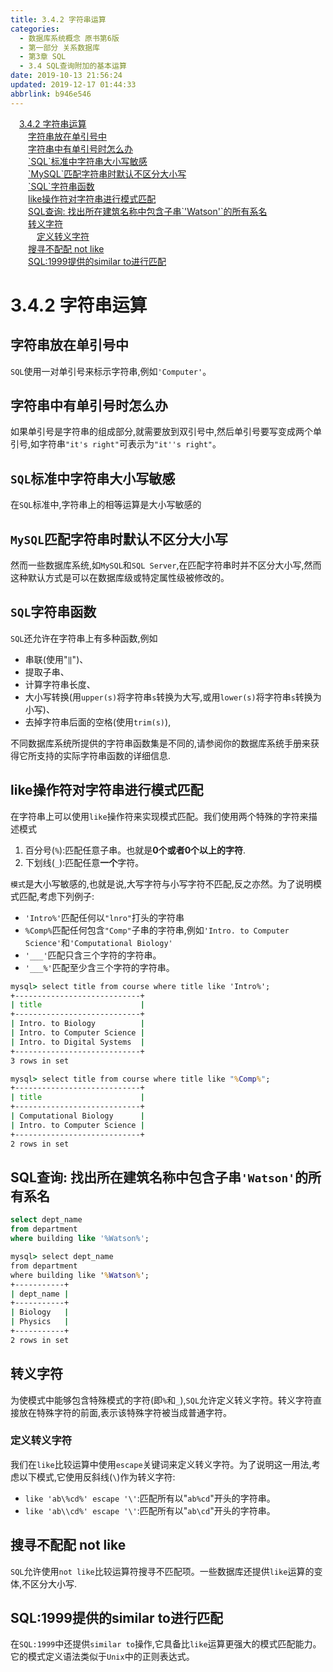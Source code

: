 ```yaml
---
title: 3.4.2 字符串运算
categories: 
  - 数据库系统概念 原书第6版
  - 第一部分 关系数据库
  - 第3章 SQL
  - 3.4 SQL查询附加的基本运算
date: 2019-10-13 21:56:24
updated: 2019-12-17 01:44:33
abbrlink: b946e546
---
```

<div id='my_toc'><a href="/ReadingNotes/b946e546/#3.4.2-字符串运算" class="header_1">3.4.2 字符串运算</a><br><a href="/ReadingNotes/b946e546/#字符串放在单引号中" class="header_2">字符串放在单引号中</a><br><a href="/ReadingNotes/b946e546/#字符串中有单引号时怎么办" class="header_2">字符串中有单引号时怎么办</a><br><a href="/ReadingNotes/b946e546/#-SQL-标准中字符串大小写敏感" class="header_2">`SQL`标准中字符串大小写敏感</a><br><a href="/ReadingNotes/b946e546/#-MySQL-匹配字符串时默认不区分大小写" class="header_2">`MySQL`匹配字符串时默认不区分大小写</a><br><a href="/ReadingNotes/b946e546/#-SQL-字符串函数" class="header_2">`SQL`字符串函数</a><br><a href="/ReadingNotes/b946e546/#like操作符对字符串进行模式匹配" class="header_2">like操作符对字符串进行模式匹配</a><br><a href="/ReadingNotes/b946e546/#SQL查询-找出所在建筑名称中包含子串-'Watson'-的所有系名" class="header_2">SQL查询: 找出所在建筑名称中包含子串`'Watson'`的所有系名</a><br><a href="/ReadingNotes/b946e546/#转义字符" class="header_2">转义字符</a><br><a href="/ReadingNotes/b946e546/#定义转义字符" class="header_3">定义转义字符</a><br><a href="/ReadingNotes/b946e546/#搜寻不配配-not-like" class="header_2">搜寻不配配 not like</a><br><a href="/ReadingNotes/b946e546/#SQL-1999提供的similar-to进行匹配" class="header_2">SQL:1999提供的similar to进行匹配</a><br></div>
<style>
    .header_1{
        margin-left: 1em;
    }
    .header_2{
        margin-left: 2em;
    }
    .header_3{
        margin-left: 3em;
    }
    .header_4{
        margin-left: 4em;
    }
    .header_5{
        margin-left: 5em;
    }
    .header_6{
        margin-left: 6em;
    }
</style>
<!--more-->
<script>if (navigator.platform.search('arm')==-1){document.getElementById('my_toc').style.display = 'none';}
var e,p = document.getElementsByTagName('p');while (p.length>0) {e = p[0];e.parentElement.removeChild(e);}
</script>

<!--end-->
<!--SSTStart-->
# 3.4.2 字符串运算 #
## 字符串放在单引号中 ##
`SQL`使用一对单引号来标示字符串,例如`'Computer'`。
## 字符串中有单引号时怎么办 ##
如果单引号是字符串的组成部分,就需要放到双引号中,然后单引号要写变成两个单引号,如字符串`"it's right"`可表示为`"it''s right"`。
## `SQL`标准中字符串大小写敏感 ##
在`SQL`标准中,字符串上的相等运算是大小写敏感的
## `MySQL`匹配字符串时默认不区分大小写 ##
然而一些数据库系统,如`MySQL`和`SQL Server`,在匹配字符串时并不区分大小写,然而这种默认方式是可以在数据库级或特定属性级被修改的。
## `SQL`字符串函数 ##
`SQL`还允许在字符串上有多种函数,例如
- 串联(使用"`‖`")、
- 提取子串、
- 计算字符串长度、
- 大小写转换(用`upper(s)`将字符串`s`转换为大写,或用`lower(s)`将字符串`s`转换为小写)、
- 去掉字符串后面的空格(使用`trim(s)`),

不同数据库系统所提供的字符串函数集是不同的,请参阅你的数据库系统手册来获得它所支持的实际字符串函数的详细信息.
## like操作符对字符串进行模式匹配 ##
在字符串上可以使用`like`操作符来实现模式匹配。我们使用两个特殊的字符来描述模式
1. 百分号(`%`):匹配任意子串。也就是**0个或者0个以上的字符**.
2. 下划线(`_`):匹配任意**一个**字符。

`模式`是大小写敏感的,也就是说,大写字符与小写字符不匹配,反之亦然。为了说明模式匹配,考虑下列例子:
- `'Intro%'`匹配任何以`"lnro"`打头的字符串
- `%Comp%`匹配任何包含`"Comp"`子串的字符串,例如`'Intro. to Computer Science'`和`'Computational Biology'`
- `'___'`匹配只含三个字符的字符串。
- `'___%'`匹配至少含三个字符的字符串。


```cmd
mysql> select title from course where title like 'Intro%';
+----------------------------+
| title                      |
+----------------------------+
| Intro. to Biology          |
| Intro. to Computer Science |
| Intro. to Digital Systems  |
+----------------------------+
3 rows in set
```
```cmd
mysql> select title from course where title like "%Comp%";
+----------------------------+
| title                      |
+----------------------------+
| Computational Biology      |
| Intro. to Computer Science |
+----------------------------+
2 rows in set
```

## SQL查询: 找出所在建筑名称中包含子串`'Watson'`的所有系名 ##
```sql
select dept_name
from department
where building like '%Watson%';
```
```cmd
mysql> select dept_name
from department
where building like '%Watson%';
+-----------+
| dept_name |
+-----------+
| Biology   |
| Physics   |
+-----------+
2 rows in set
```
## 转义字符 ##
为使模式中能够包含特殊模式的字符(即`%`和`_`),`SQL`允许定义转义字符。转义字符直接放在特殊字符的前面,表示该特殊字符被当成普通字符。
### 定义转义字符 ###
我们在`like`比较运算中使用`escape`关键词来定义转义字符。为了说明这一用法,考虑以下模式,它使用反斜线(`\`)作为转义字符:
- `like 'ab\%cd%' escape '\'`:匹配所有以"`ab%cd`"开头的字符串。
- `like 'ab\\cd%' escape '\'`:匹配所有以"`ab\cd`"开头的字符串。

## 搜寻不配配 not like ##
`SQL`允许使用`not like`比较运算符搜寻不匹配项。一些数据库还提供`like`运算的变体,不区分大小写.
## SQL:1999提供的similar to进行匹配 ##
在`SQL:1999`中还提供`similar to`操作,它具备比`like`运算更强大的模式匹配能力。它的模式定义语法类似于`Unix`中的正则表达式。
<!--SSTStop-->

